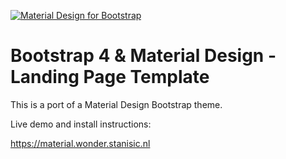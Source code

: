 [![Material Design for Bootstrap](https://mdbootstrap.com/wp-content/uploads/2018/03/landing-page.jpg)](https://mdbootstrap.com/freebies/jquery/landing-page/)

# Bootstrap 4 & Material Design - Landing Page Template 

This is a port of a Material Design Bootstrap theme.

Live demo and install instructions:

<https://material.wonder.stanisic.nl>

